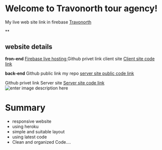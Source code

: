 ﻿# Welcome to Travonorth tour agency!
My live web site link in firebase [Travonorth](https://travnorth-15.web.app/)

**

## website details
**fron-end**
    [Firebase live hosting ](https://travnorth-15.web.app/)
    Github privet link client site [Client site code link](https://github.com/programming-hero-web-course1/tourism-or-delivery-website-client-side-abduljabbar15)

**back-end**
Github public link my repo [server site public code link](https://github.com/abduljabbar15/-tourism-or-delivery-website-server-side)

Github privet link Server site [Server site code link](https://github.com/programming-hero-web-course1/tourism-or-delivery-website-server-side-abduljabbar15)
![enter image description here](https://i.ibb.co/Hhm0ctd/Screenshot-2021-10-31-233557.png)
# Summary

 - responsive website
 - using heroku
 - simple and suitable layout
 - using latest code
 - Clean and organized Code....

